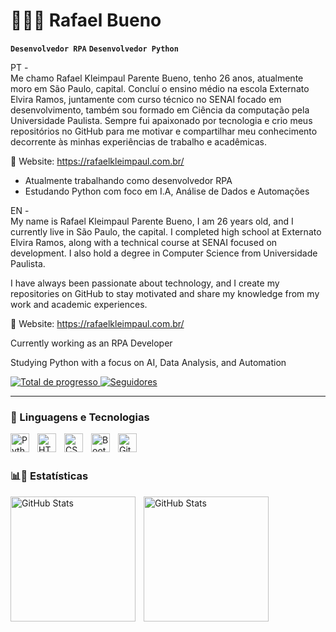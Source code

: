 # 👨🏼‍💻 Rafael Bueno

**`Desenvolvedor RPA`**
**`Desenvolvedor Python`**

PT -
</br>
Me chamo Rafael Kleimpaul Parente Bueno, tenho 26 anos, atualmente moro em São Paulo, capital. Concluí o ensino médio na escola Externato Elvira Ramos, juntamente com curso técnico no SENAI focado em desenvolvimento, também sou formado em Ciência da computação pela Universidade Paulista. Sempre fui apaixonado por tecnologia e crio meus repositórios no GitHub para me motivar e compartilhar meu conhecimento decorrente às minhas experiências de trabalho e acadêmicas.

🔗 Website: https://rafaelkleimpaul.com.br/

- Atualmente trabalhando como desenvolvedor RPA
- Estudando Python com foco em I.A, Análise de Dados e Automações

EN -
</br>
My name is Rafael Kleimpaul Parente Bueno, I am 26 years old, and I currently live in São Paulo, the capital. I completed high school at Externato Elvira Ramos, along with a technical course at SENAI focused on development. I also hold a degree in Computer Science from Universidade Paulista.

I have always been passionate about technology, and I create my repositories on GitHub to stay motivated and share my knowledge from my work and academic experiences.

🔗 Website: https://rafaelkleimpaul.com.br/

Currently working as an RPA Developer

Studying Python with a focus on AI, Data Analysis, and Automation

<p align="left"> 
    <a href="https://github.com/rafaelkleimpaul">
        <img 
            alt="Total de progresso" 
            title="Total de Progresso GitHub" 
            src="https://custom-icon-badges.demolab.com/github/stars/rafaelkleimpaul?color=55960c&style=for-the-badge&labelColor=488207&logo=star&label=estrelas"
        />
    </a>
    <a href="https://github.com/rafaelkleimpaul?tab=followers">
        <img 
            alt="Seguidores" 
            title="Me siga no GitHub" 
            src="https://custom-icon-badges.demolab.com/github/followers/rafaelkleimpaul?color=236ad3&labelColor=1155ba&style=for-the-badge&logo=github&label=Seguidores&logoColor=white"
        />
    </a>
</p>

---

### 🤖 Linguagens e Tecnologias

<img 
    align="left" 
    alt="Python" 
    title="Python"
    width="30px" 
    style="padding-right: 10px;" 
    src="https://cdn.jsdelivr.net/gh/devicons/devicon@latest/icons/python/python-original.svg" 
/>

<img 
    align="left" 
    alt="HTML"
    title="HTML" 
    width="30px" 
    style="padding-right: 10px;" 
    src="https://cdn.jsdelivr.net/gh/devicons/devicon@latest/icons/html5/html5-original.svg" 
/>
<img 
    align="left" 
    alt="CSS" 
    title="CSS"
    width="30px" 
    style="padding-right: 10px;" 
    src="https://cdn.jsdelivr.net/gh/devicons/devicon@latest/icons/css3/css3-original.svg" 
/>

<img 
    align="left" 
    alt="Bootstrap"
    title="Bootstrap" 
    width="30px" 
    style="padding-right: 10px;" 
    src="https://cdn.jsdelivr.net/gh/devicons/devicon@latest/icons/bootstrap/bootstrap-original.svg" 
/>

<img 
    align="left" 
    alt="Git" 
    title="Git"
    width="30px" 
    style="padding-right: 10px;" 
    src="https://cdn.jsdelivr.net/gh/devicons/devicon@latest/icons/git/git-original.svg" 
/>

<br/>
<br/>

### 📊🤖 Estatísticas

<p>
  <img 
    align="left"
    alt="GitHub Stats" 
    height="200" 
    style="padding-right: 10px;" 
    src="https://github-readme-stats.vercel.app/api?username=rafaelkleimpaul&show_icons=true&theme=dark&include_all_commits=true&locale=pt-br" 
  />

  <img 
      align="left" 
      alt="GitHub Stats" 
      height="200"
      src="https://github-readme-stats.vercel.app/api/top-langs/?username=rafaelkleimpaul&layout=compact&theme=dark&custom_title=Tecnologias&langs_count=7"
  />
</p>
